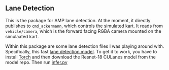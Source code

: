 ## Lane Detection

This is the package for AMP lane detection. At the moment, it directly publishes to `cmd_ackermann`, which controls the simulated kart. It reads from `vehicle/camera`, which is the forward facing RGBA camera mounted on the simulaated kart. 

Within this package are some lane detection files I was playing around with. Specifically, this fast [lane detection model](https://github.com/cfzd/Ultra-Fast-Lane-Detection-v2/tree/master). To get it to work, you have to install [Torch](https://pytorch.org/get-started/locally/) and then download the Resnet-18 CULanes model from the model repo. Then run [infer.py](amp_lane/infer.py)